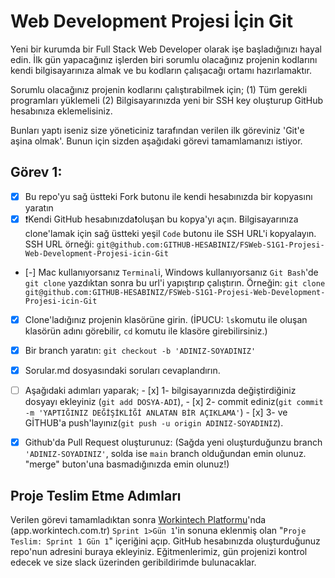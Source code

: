 # Web Development Projesi İçin Git

Yeni bir kurumda bir Full Stack Web Developer olarak işe başladığınızı hayal edin. 
İlk gün yapacağınız işlerden biri sorumlu olacağınız projenin kodlarını kendi bilgisayarınıza almak ve bu kodların çalışacağı ortamı hazırlamaktır. 

Sorumlu olacağınız projenin kodlarını çalıştırabilmek için;
(1) Tüm gerekli programları yüklemeli
(2) Bilgisayarınızda yeni bir SSH key oluşturup GitHub hesabınıza eklemelisiniz.

Bunları yaptı iseniz size yöneticiniz tarafından verilen ilk göreviniz 'Git'e aşina olmak'. Bunun için sizden aşağıdaki görevi tamamlamanızı istiyor.



## Görev 1: 
- [x] Bu repo'yu sağ üstteki Fork butonu ile kendi hesabınızda bir kopyasını yaratın
- [x] ❗Kendi GitHub hesabınızda❗oluşan bu kopya'yı açın. Bilgisayarınıza clone'lamak için sağ üstteki yeşil `Code` butonu ile SSH URL'i kopyalayın. SSH URL örneği: `git@github.com:GITHUB-HESABINIZ/FSWeb-S1G1-Projesi-Web-Development-Projesi-icin-Git`
- [-] Mac kullanıyorsanız `Terminal`i, Windows kullanıyorsanız `Git Bash`'de `git clone` yazdıktan sonra bu url'i yapıştırıp çalıştırın. Örneğin: `git clone git@github.com:GITHUB-HESABINIZ/FSWeb-S1G1-Projesi-Web-Development-Projesi-icin-Git`
- [x] Clone'ladığınız projenin klasörüne girin. (İPUCU: `ls`komutu ile oluşan klasörün adını görebilir, `cd` komutu ile klasöre girebilirsiniz.)
- [x] Bir branch yaratın: `git checkout -b 'ADINIZ-SOYADINIZ'`
- [x] Sorular.md dosyasındaki soruları cevaplandırın.
- [ ] Aşağıdaki adımları yaparak;
      - [x] 1- bilgisayarınızda değiştirdiğiniz dosyayı ekleyiniz (`git add DOSYA-ADI`), 
      - [x] 2- commit ediniz(`git commit -m 'YAPTIĞINIZ DEĞİŞİKLİĞİ ANLATAN BİR AÇIKLAMA'`) 
      - [x] 3- ve GİTHUB'a push'layınız(`git push -u origin ADINIZ-SOYADINIZ`). 
- [x] Github'da Pull Request oluşturunuz: (Sağda yeni oluşturduğunzu branch `'ADINIZ-SOYADINIZ'`, solda ise `main` branch olduğundan emin olunuz. "merge" buton'una basmadığınızda emin olunuz!)




## Proje Teslim Etme Adımları

Verilen görevi tamamladıktan sonra [Workintech Platformu](https://app.workintech.com.tr)'nda (app.workintech.com.tr) `Sprint 1>Gün 1`'in sonuna eklenmiş olan "`Proje Teslim: Sprint 1 Gün 1`" içeriğini açıp. GitHub hesabınızda oluşturduğunuz repo'nun adresini buraya ekleyiniz. Eğitmenlerimiz, gün projenizi kontrol edecek ve size slack üzerinden geribildirimde bulunacaklar.
